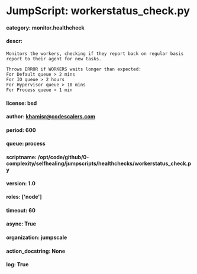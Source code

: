 
# JumpScript: workerstatus_check.py
        
#### category: monitor.healthcheck
#### descr: 
```
Monitors the workers, checking if they report back on regular basis report to their agent for new tasks.

Throws ERROR if WORKERS waits longer than expected:
For Default queue > 2 mins
For IO queue > 2 hours
For Hypervisor queue > 10 mins
For Process queue > 1 min

```
#### license: bsd
#### author: khamisr@codescalers.com
#### period: 600
#### queue: process
#### scriptname: /opt/code/github/0-complexity/selfhealing/jumpscripts/healthchecks/workerstatus_check.py
#### version: 1.0
#### roles: ['node']
#### timeout: 60
#### async: True
#### organization: jumpscale
#### action_docstring: None
#### log: True